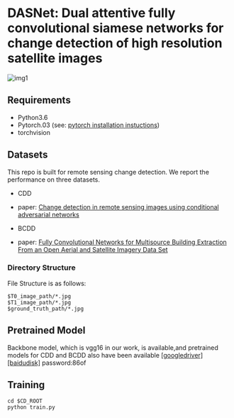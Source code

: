 # DASNet: Dual attentive fully convolutional siamese networks for change detection of high resolution satellite images


<!-- Pytorch implementation of Change Detection as described in [DASNet: Dual attentive fully convolutional siamese networks for change detection of high resolution satellite images](https://arxiv.org/pdf/2003.03608.pdf).-->

![img1](https://github.com/lehaifeng/DASNet/tree/master/DASNET/img/p1.jpg)

## Requirements

- Python3.6
- Pytorch.03 (see: [pytorch installation instuctions](http://pytorch.org/))
- torchvision

## Datasets
This repo is built for remote sensing change detection. We report the performance on three datasets.

- CDD
 - paper: [Change detection in remote sensing images using conditional adversarial networks](https://www.int-arch-photogramm-remote-sens-spatial-inf-sci.net/XLII-2/565/2018/isprs-archives-XLII-2-565-2018.pdf)
 
- BCDD
 - paper: [ Fully Convolutional Networks for Multisource Building Extraction From an Open Aerial and Satellite Imagery Data Set](https://ieeexplore.ieee.org/stamp/stamp.jsp?tp=&arnumber=8444434)

 
### Directory Structure
 
File Structure is as follows:

```
$T0_image_path/*.jpg
$T1_image_path/*.jpg
$ground_truth_path/*.jpg
```

## Pretrained Model
Backbone model, which is vgg16 in our work, is available,and pretrained models for CDD and BCDD also have been available
[[googledriver]](https://drive.google.com/open?id=1iTsmLDCWcNm6odchkpmZY6dSq7dEpQBP)
[[baidudisk]](https://pan.baidu.com/s/1GFkBXvVKgD1IqLYYeioX_w )   password:86of


## Training
```shell
cd $CD_ROOT
python train.py
```

